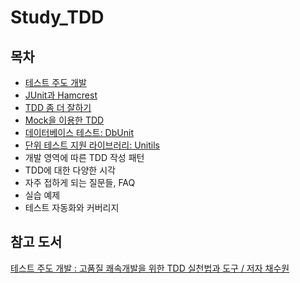 # Study_TDD

## 목차

- [테스트 주도 개발](./docs/%ED%85%8C%EC%8A%A4%ED%8A%B8%20%EC%A3%BC%EB%8F%84%20%EA%B0%9C%EB%B0%9C.md)
- [JUnit과 Hamcrest](./docs/JUnit%EA%B3%BC%20Hamcrest.md)
- [TDD 좀 더 잘하기](./docs/TDD%20%EC%A2%80%20%EB%8D%94%20%EC%9E%98%ED%95%98%EA%B8%B0.md)
- [Mock을 이용한 TDD](./docs/Mock%EC%9D%84%20%EC%9D%B4%EC%9A%A9%ED%95%9C%20TDD.md)
- [데이터베이스 테스트: DbUnit](./docs/DbUnit.md)
- [단위 테스트 지원 라이브러리: Unitils](./docs/Unitils.md)
- 개발 영역에 따른 TDD 작성 패턴
- TDD에 대한 다양한 시각
- 자주 접하게 되는 질문들, FAQ
- 실습 예제
- 테스트 자동화와 커버리지



## 참고 도서

[테스트 주도 개발 : 고품질 쾌속개발을 위한 TDD 실천법과 도구 / 저자 채수원](https://www.hanbit.co.kr/store/books/look.php?p_code=B3818551654)